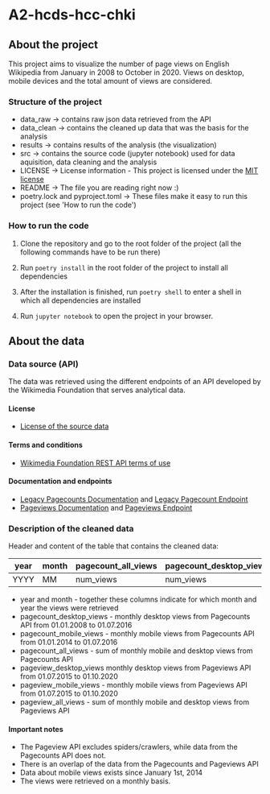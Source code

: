# A2-hcds-hcc-chki

## About the project
This project aims to visualize the number of page views on English Wikipedia from January in 2008 to October in 2020. Views on desktop, mobile devices and the total amount of views are considered.

### Structure of the project
* data_raw -> contains raw json data retrieved from the API
* data_clean -> contains the cleaned up data that was the basis for the analysis
* results -> contains results of the analysis (the visualization)
* src -> contains the source code (jupyter notebook) used for data aquisition, data cleaning and the analysis
* LICENSE -> License information - This project is licensed under the [MIT license](https://mit-license.org/)
* README -> The file you are reading right now :)
* poetry.lock and pyproject.toml -> These files make it easy to run this project (see 'How to run the code')

### How to run the code

1. Clone the repository and go to the root folder of the project (all the following commands have to be run there)

1. Run `poetry install` in the root folder of the project to install all dependencies

1. After the installation is finished, run `poetry shell` to enter a shell in which all dependencies are installed

1. Run `jupyter notebook` to open the project in your browser.


## About the data

### Data source (API)
The data was retrieved using the different endpoints of an API developed by the Wikimedia Foundation that serves analytical data.

#### License
* [License of the source data](https://creativecommons.org/publicdomain/zero/1.0/)

#### Terms and conditions
* [Wikimedia Foundation REST API terms of use](https://www.mediawiki.org/wiki/Wikimedia_REST_API#Terms_and_conditions)

#### Documentation and endpoints
* [Legacy Pagecounts Documentation](https://wikitech.wikimedia.org/wiki/Analytics/AQS/Legacy_Pagecounts) and  [Legacy Pagecount Endpoint](https://wikimedia.org/api/rest_v1/#/Legacy%20data)
* [Pageviews Documentation](https://wikitech.wikimedia.org/wiki/Analytics/AQS/Pageviews) and [Pageviews Endpoint](https://wikimedia.org/api/rest_v1/#/Pageviews%20data)

### Description of the cleaned data
Header and content of the table that contains the cleaned data:

| year | month |pagecount_all_views|pagecount_desktop_views|pagecount_mobile_views|pageview_all_views|pageview_desktop_views|pageview_mobile_views|
|------| ------|-------------------|-----------------------|----------------------|------------------|----------------------|---------------------|
| YYYY | MM    |num_views          |num_views              |num_views             |num_views         |num_views             |num_views            | 

* year and month - together these columns indicate for which month and year the views were retrieved
* pagecount_desktop_views - monthly desktop views from Pagecounts API from 01.01.2008 to 01.07.2016 
* pagecount_mobile_views - monthly mobile views from Pagecounts API from 01.01.2014 to 01.07.2016 
* pagecount_all_views - sum of monthly mobile and desktop views from Pagecounts API
* pageview_desktop_views  monthly desktop views from Pageviews API from 01.07.2015 to 01.10.2020
* pageview_mobile_views - monthly mobile views from Pageviews API from 01.07.2015 to 01.10.2020
* pageview_all_views - sum of monthly mobile and desktop views from Pageviews API


#### Important notes 
* The Pageview API excludes spiders/crawlers, while data from the Pagecounts API does not.
* There is an overlap of the data from the Pagecounts and Pageviews API
* Data about mobile views exists since January 1st, 2014
* The views were retrieved on a monthly basis.
